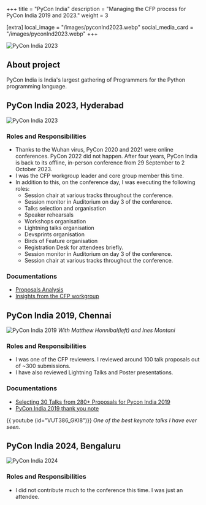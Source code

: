 +++
title = "PyCon India"
description = "Managing the CFP process for PyCon India 2019 and 2023."
weight = 3

[extra]
local_image = "/images/pyconInd2023.webp"
social_media_card = "/images/pyconInd2023.webp"
+++

![PyCon India 2023](/images/pyconInd2023.webp)
## About project


PyCon India is India's largest gathering of Programmers for the Python programming language.

## PyCon India 2023, Hyderabad
![PyCon India 2023](/images/pyconInd2023SKS.webp)

### Roles and Responsibilities

- Thanks to the Wuhan virus, PyCon 2020 and 2021 were online conferences. PyCon 2022 did not happen. After four years, PyCon India is back to its offline, in-person conference from 29 September to 2 October 2023.
- I was the CFP workgroup leader and core group member this time.
- In addition to this, on the conference day, I was executing the following roles:
  - Session chair at various tracks throughout the conference.
  - Session monitor in Auditorium on day 3 of the conference.
  - Talks selection and organisation
  - Speaker rehearsals
  - Workshops organisation
  - Lightning talks organisation
  - Devsprints organisation
  - Birds of Feature organisation
  - Registration Desk for attendees briefly.
  - Session monitor in Auditorium on day 3 of the conference.
  - Session chair at various tracks throughout the conference.

### Documentations

- [Proposals Analysis](@/blog/an-analysis-of-pycon-india-2023-proposals.md)
- [Insights from the CFP workgroup](@/blog/pycon-india-2023-insights-from-the-cfp-workgroup.md)

## PyCon India 2019, Chennai

![PyCon India 2019](/images/pyconInd2019.webp)
*With Matthew Honnibal(left) and Ines Montani*

### Roles and Responsibilities

- I was one of the CFP reviewers. I reviewed around 100 talk proposals out of ~300 submissions.
- I have also reviewed Lightning Talks and Poster presentations.

### Documentations

- [Selecting 30 Talks from 280+ Proposals for Pycon India 2019](@/blog/pycon-india-cfp-review.md)
- [PyCon India 2019 thank you note](https://in.pycon.org/2019/thank-you.html)

{{ youtube (id="VUT386_GKI8")}}
_One of the best keynote talks I have ever seen._

## PyCon India 2024, Bengaluru

![PyCon India 2024](/images/pyconInd2024.webp)

### Roles and Responsibilities
- I did not contribute much to the conference this time. I was just an attendee.